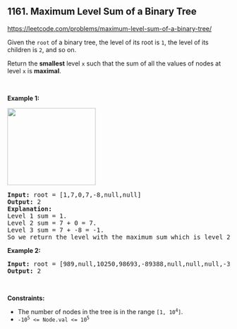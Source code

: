 ## 1161. Maximum Level Sum of a Binary Tree

<https://leetcode.com/problems/maximum-level-sum-of-a-binary-tree/>

<div class="px-5 pt-4"><div class="_1l1MA" data-track-load="qd_description_content"><p>Given the <code>root</code> of a binary tree, the level of its root is <code>1</code>, the level of its children is <code>2</code>, and so on.</p>

<p>Return the <strong>smallest</strong> level <code>x</code> such that the sum of all the values of nodes at level <code>x</code> is <strong>maximal</strong>.</p>

<p>&nbsp;</p>
<p><strong class="example">Example 1:</strong></p>
<img alt="" src="https://assets.leetcode.com/uploads/2019/05/03/capture.JPG" style="width: 200px; height: 175px;">
<pre><strong>Input:</strong> root = [1,7,0,7,-8,null,null]
<strong>Output:</strong> 2
<strong>Explanation: </strong>
Level 1 sum = 1.
Level 2 sum = 7 + 0 = 7.
Level 3 sum = 7 + -8 = -1.
So we return the level with the maximum sum which is level 2.
</pre>

<p><strong class="example">Example 2:</strong></p>

<pre><strong>Input:</strong> root = [989,null,10250,98693,-89388,null,null,null,-32127]
<strong>Output:</strong> 2
</pre>

<p>&nbsp;</p>
<p><strong>Constraints:</strong></p>

<ul>
 <li>The number of nodes in the tree is in the range <code>[1, 10<sup>4</sup>]</code>.</li>
 <li><code>-10<sup>5</sup> &lt;= Node.val &lt;= 10<sup>5</sup></code></li>
</ul>
</div></div>
